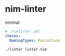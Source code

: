 # nim-linter

niminal

```yaml
# .nimlinter.yml
checks:
  NamingTypes: PascalCase
```

```bash
./linter linter.nim
```
